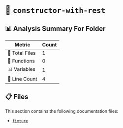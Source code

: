 # 📁 `constructor-with-rest`

## 📊 Analysis Summary For Folder

| Metric | Count |
|--------|-------|
| 📁 Total Files | 1 |
| 🔧 Functions | 0 |
| 📊 Variables | 1 |
| 🔢 Line Count | 4 |


## 📋 Files

This section contains the following documentation files:

- [`fixture`](./fixture.md)
